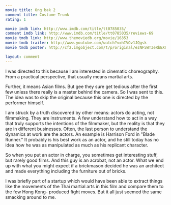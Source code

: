 ```yaml
---
movie title: Ong bak 2
comment title: Costume Trunk
rating: 1

movie imdb link: http://www.imdb.com/title/tt0785035/
comment imdb link: http://www.imdb.com/title/tt0785035/reviews-69
movie tmdb link: http://www.themoviedb.org/movie/16353
movie tmdb trailer: http://www.youtube.com/watch?v=hIVOv1JQgsk
movie tmdb poster: http://cf2.imgobject.com/t/p/original/ezNF5WT3eRbEXUwtPa5Z8RVBUxi.jpg

layout: comment
---
```


I was directed to this because I am interested in cinematic choreography. From a practical perspective, that usually means martial arts.

Further, it means Asian films. But gee they sure get tedious after the first few unless there really is a master behind the camera. So I was sent to this. The idea was to skip the original because this one is directed by the performer himself. 

I am struck by a truth discovered by other means: actors do acting, not filmmaking. They are instruments. A few understand how to act in a way that truly supports the intentions of the filmmaker, but the reality is that they are in different businesses. Often, the last person to understand the dynamics at work are the actors. An example is Harrison Ford in "Blade Runner." It probably is his best work as an actor, and he still today has no idea how he was as manipulated as much as his replicant character.

So when you put an actor in charge, you sometimes get interesting stuff, but rarely good films. And this guy is an acrobat, not an actor. What we end up with what you might expect if a brickmason decided he was an architect and made everything including the furniture out of bricks.

I was briefly part of a startup which would have been able to extract things like the movements of the Thai martial arts in this film and compare them to the few Hong Kong- produced fight moves. But it all just seemed the same smacking around to me.